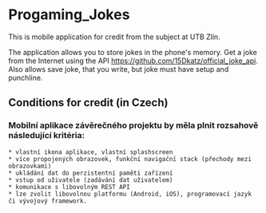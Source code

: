 # Progaming_Jokes
This is mobile application for credit from the subject at UTB Zlín.

The application allows you to store jokes in the phone's memory. Get a joke from the Internet using the API https://github.com/15Dkatz/official_joke_api. Also allows save joke, that you write, but joke must have setup and punchline.


## Conditions for credit (in Czech) 
### Mobilní aplikace závěrečného projektu by měla plnit rozsahově následující kritéria:
```
* vlastní ikona aplikace, vlastní splashscreen
* více propojených obrazovek, funkční navigační stack (přechody mezi obrazovkami)
* ukládání dat do perzistentní paměti zařízení
* vstup od uživatele (zadávání dat uživatelem)
* komunikace s libovolným REST API
* lze zvolit libovolnou platformu (Android, iOS), programovací jazyk či vývojový framework.
```

